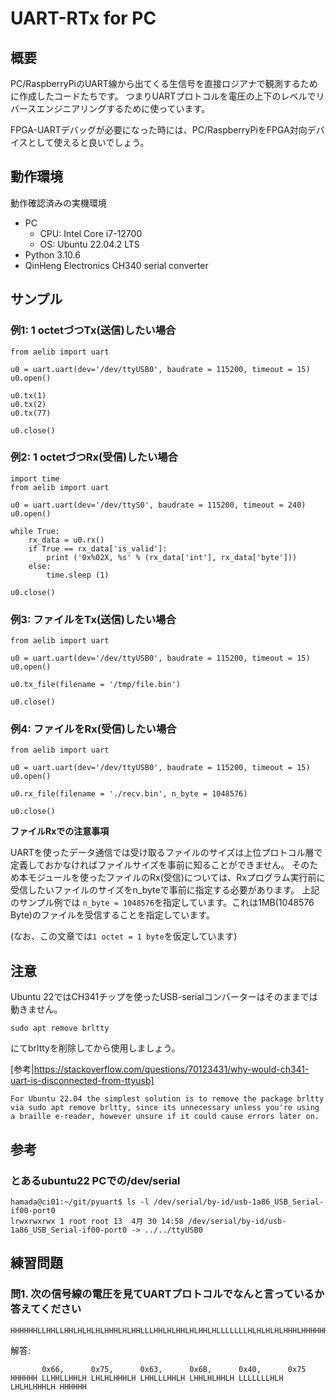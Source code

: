 # UART-RTx for PC

## 概要

PC/RaspberryPiのUART線から出てくる生信号を直接ロジアナで観測するために作成したコードたちです。
つまりUARTプロトコルを電圧の上下のレベルでリバースエンジニアリングするために使っています。

FPGA-UARTデバッグが必要になった時には、PC/RaspberryPiをFPGA対向デバイスとして使えると良いでしょう。



## 動作環境

動作確認済みの実機環境
- PC
  - CPU: Intel Core i7-12700
  - OS: Ubuntu 22.04.2 LTS
- Python 3.10.6
- QinHeng Electronics CH340 serial converter


## サンプル


### 例1: 1 octetづつTx(送信)したい場合

```
from aelib import uart

u0 = uart.uart(dev='/dev/ttyUSB0', baudrate = 115200, timeout = 15)
u0.open()

u0.tx(1)
u0.tx(2)
u0.tx(77)

u0.close()

```

### 例2: 1 octetづつRx(受信)したい場合

```
import time
from aelib import uart

u0 = uart.uart(dev='/dev/ttyS0', baudrate = 115200, timeout = 240)
u0.open()

while True:
    rx_data = u0.rx()
    if True == rx_data['is_valid']:
        print ('0x%02X, %s' % (rx_data['int'], rx_data['byte']))
    else:
        time.sleep (1)

u0.close()
```

### 例3: ファイルをTx(送信)したい場合

```
from aelib import uart

u0 = uart.uart(dev='/dev/ttyUSB0', baudrate = 115200, timeout = 15)
u0.open()

u0.tx_file(filename = '/tmp/file.bin')

u0.close()

```

### 例4: ファイルをRx(受信)したい場合

```
from aelib import uart

u0 = uart.uart(dev='/dev/ttyUSB0', baudrate = 115200, timeout = 15)
u0.open()

u0.rx_file(filename = './recv.bin', n_byte = 1048576)

u0.close()

```

**ファイルRxでの注意事項**

UARTを使ったデータ通信では受け取るファイルのサイズは上位プロトコル層で定義しておかなければファイルサイズを事前に知ることができません。
そのため本モジュールを使ったファイルのRx(受信)については、Rxプログラム実行前に受信したいファイルのサイズをn_byteで事前に指定する必要があります。
上記のサンプル例では ```n_byte = 1048576```を指定しています。これは1MB(1048576 Byte)のファイルを受信することを指定しています。

(なお、この文章では```1 octet = 1 byte```を仮定しています)


## 注意

Ubuntu 22ではCH341チップを使ったUSB-serialコンバーターはそのままでは動きません。
```
sudo apt remove brltty
```
にてbrlttyを削除してから使用しましょう。


[参考|https://stackoverflow.com/questions/70123431/why-would-ch341-uart-is-disconnected-from-ttyusb]

```
For Ubuntu 22.04 the simplest solution is to remove the package brltty
via sudo apt remove brltty, since its unnecessary unless you're using
a braille e-reader, however unsure if it could cause errors later on.
```

## 参考

### とあるubuntu22 PCでの/dev/serial

```
hamada@ci01:~/git/pyuart$ ls -l /dev/serial/by-id/usb-1a86_USB_Serial-if00-port0
lrwxrwxrwx 1 root root 13  4月 30 14:58 /dev/serial/by-id/usb-1a86_USB_Serial-if00-port0 -> ../../ttyUSB0
```

## 練習問題

### 問1. 次の信号線の電圧を見てUARTプロトコルでなんと言っているか答えてください

```
HHHHHHLLHHLLHHLHLHLHLHHHLHLHHLLLHHLHLHHLHLHHLHLLLLLLLHLHLHLHLHHHLHHHHHHH
```

解答:

```
       0x66,      0x75,      0x63,      0x6B,      0x40,      0x75
HHHHHH LLHHLLHHLH LHLHLHHHLH LHHLLLHHLH LHHLHLHHLH LLLLLLLHLH LHLHLHHHLH HHHHHH
```
